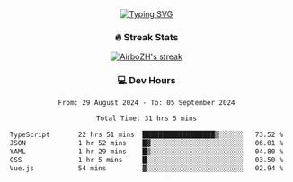 
<div align="center">
  <a href="https://git.io/typing-svg"><img src="https://readme-typing-svg.demolab.com?font=Fira+Code&size=30&pause=1000&color=33F7F5&center=true&vCenter=true&width=435&lines=Hi+there+%F0%9F%91%8B+I+am+AirboZH+;Welcome+to+my+Github" alt="Typing SVG" /></a>

<h3>🔥 Streak Stats</h3>

<!-- GitHub Readme Streak Stats - https://github.com/DenverCoder1/github-readme-streak-stats -->
<p>
  <a href="https://github.com/DenverCoder1/github-readme-streak-stats">
    <img title="🔥 Get streak stats for your profile at git.io/streak-stats" alt="AirboZH's streak" src="https://streak-stats.demolab.com/?user=AirboZH&theme=monokai-metallian&hide_border=true"/>
  </a>
</p>

<h3>💻 Dev Hours</h3>
<!--START_SECTION:waka-->

```txt
From: 29 August 2024 - To: 05 September 2024

Total Time: 31 hrs 5 mins

TypeScript       22 hrs 51 mins  ██████████████████▒░░░░░░   73.52 %
JSON             1 hr 52 mins    █▓░░░░░░░░░░░░░░░░░░░░░░░   06.01 %
YAML             1 hr 29 mins    █▒░░░░░░░░░░░░░░░░░░░░░░░   04.80 %
CSS              1 hr 5 mins     █░░░░░░░░░░░░░░░░░░░░░░░░   03.50 %
Vue.js           54 mins         ▓░░░░░░░░░░░░░░░░░░░░░░░░   02.94 %
```

<!--END_SECTION:waka-->
</div>  
